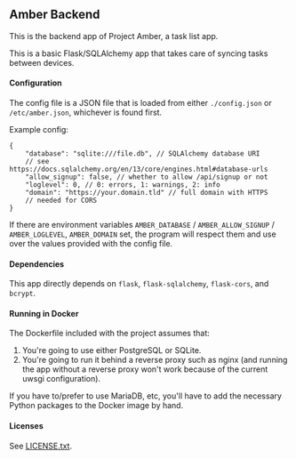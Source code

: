 ## Amber Backend

This is the backend app of Project Amber, a task list app.

This is a basic Flask/SQLAlchemy app that takes care of syncing tasks between
devices.

#### Configuration

The config file is a JSON file that is loaded from either `./config.json` or
`/etc/amber.json`, whichever is found first.

Example config:

    {
        "database": "sqlite:///file.db", // SQLAlchemy database URI
        // see https://docs.sqlalchemy.org/en/13/core/engines.html#database-urls
        "allow_signup": false, // whether to allow /api/signup or not
        "loglevel": 0, // 0: errors, 1: warnings, 2: info
        "domain": "https://your.domain.tld" // full domain with HTTPS
        // needed for CORS
    }

If there are environment variables `AMBER_DATABASE` / `AMBER_ALLOW_SIGNUP` /
`AMBER_LOGLEVEL`, `AMBER_DOMAIN` set, the program will respect them and use
over the values provided with the config file.

#### Dependencies

This app directly depends on `flask`, `flask-sqlalchemy`, `flask-cors`, and
`bcrypt`.

#### Running in Docker

The Dockerfile included with the project assumes that:

1. You're going to use either PostgreSQL or SQLite.
2. You're going to run it behind a reverse proxy such as nginx (and running
the app without a reverse proxy won't work because of the current uwsgi
configuration).

If you have to/prefer to use MariaDB, etc, you'll have to add the necessary
Python packages to the Docker image by hand.

#### Licenses

See [LICENSE.txt](LICENSE.txt).
